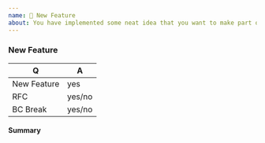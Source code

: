 ```yaml
---
name: 🎉 New Feature
about: You have implemented some neat idea that you want to make part of Doctrine? 🎩
---
```


<!--
Thank you for submitting new feature!
Pick the target branch based according to these criteria:
  * submitting a bugfix: target the lowest active stable branch: 2.9.x
  * submitting a new feature: target the next minor branch: 2.10.x
  * submitting a BC-breaking change: target the next major branch: 3.0.x
-->

### New Feature

<!-- Fill in the relevant information below to help triage your issue. -->

|    Q        |   A
|------------ | ------
| New Feature | yes
| RFC         | yes/no
| BC Break    | yes/no

#### Summary

<!-- Provide a summary of the feature you have implemented. -->
